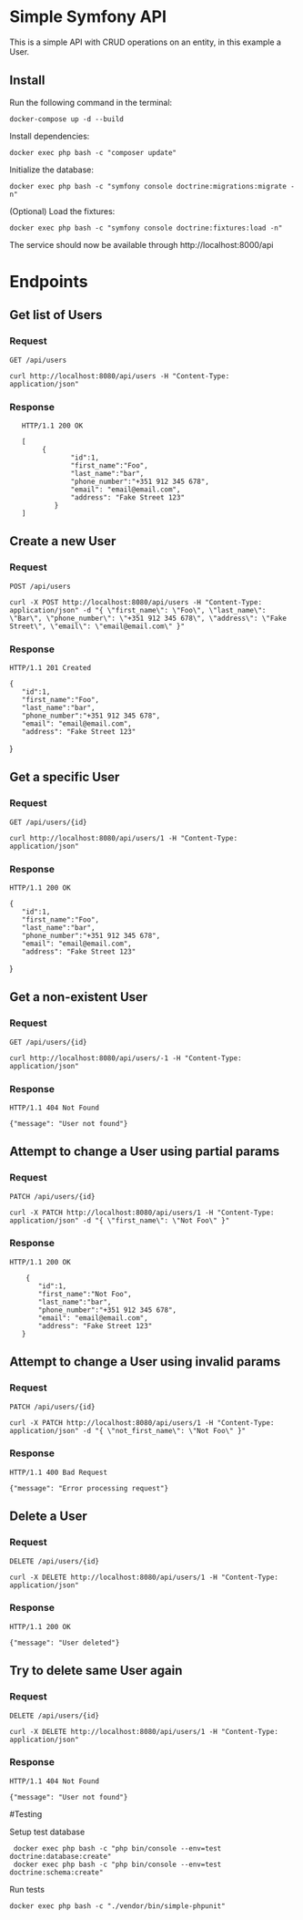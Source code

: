# Simple Symfony API

This is a simple API with CRUD operations on an entity, in this example a User.


## Install
Run the following command in the terminal:

    docker-compose up -d --build


Install dependencies:
    
    docker exec php bash -c "composer update"

Initialize the database:
    
    docker exec php bash -c "symfony console doctrine:migrations:migrate -n"

(Optional) Load the fixtures:

    docker exec php bash -c "symfony console doctrine:fixtures:load -n"


The service should now be available through http://localhost:8000/api

# Endpoints

## Get list of Users

### Request

`GET /api/users`

    curl http://localhost:8080/api/users -H "Content-Type: application/json"

### Response

       HTTP/1.1 200 OK
    
       [
            {
                   "id":1,
                   "first_name":"Foo",
                   "last_name":"bar",
                   "phone_number":"+351 912 345 678",
                   "email": "email@email.com",
                   "address": "Fake Street 123"
               }
       ]

## Create a new User

### Request

`POST /api/users`

    curl -X POST http://localhost:8080/api/users -H "Content-Type: application/json" -d "{ \"first_name\": \"Foo\", \"last_name\": \"Bar\", \"phone_number\": \"+351 912 345 678\", \"address\": \"Fake Street\", \"email\": \"email@email.com\" }"

### Response

    HTTP/1.1 201 Created

    {
       "id":1,
       "first_name":"Foo",
       "last_name":"bar",
       "phone_number":"+351 912 345 678",
       "email": "email@email.com",
       "address": "Fake Street 123"
   }

## Get a specific User

### Request

`GET /api/users/{id}`

    curl http://localhost:8080/api/users/1 -H "Content-Type: application/json"

### Response

    HTTP/1.1 200 OK

    {
       "id":1,
       "first_name":"Foo",
       "last_name":"bar",
       "phone_number":"+351 912 345 678",
       "email": "email@email.com",
       "address": "Fake Street 123"
   }

## Get a non-existent User

### Request

`GET /api/users/{id}`

    curl http://localhost:8080/api/users/-1 -H "Content-Type: application/json"

### Response

    HTTP/1.1 404 Not Found

    {"message": "User not found"}
   

## Attempt to change a User using partial params

### Request

`PATCH /api/users/{id}`

    curl -X PATCH http://localhost:8080/api/users/1 -H "Content-Type: application/json" -d "{ \"first_name\": \"Not Foo\" }"


### Response

    HTTP/1.1 200 OK
    
        {
           "id":1,
           "first_name":"Not Foo",
           "last_name":"bar",
           "phone_number":"+351 912 345 678",
           "email": "email@email.com",
           "address": "Fake Street 123"
       }

## Attempt to change a User using invalid params

### Request

`PATCH /api/users/{id}`

    curl -X PATCH http://localhost:8080/api/users/1 -H "Content-Type: application/json" -d "{ \"not_first_name\": \"Not Foo\" }"

### Response

    HTTP/1.1 400 Bad Request

    {"message": "Error processing request"}
    

## Delete a User

### Request

`DELETE /api/users/{id}`

    curl -X DELETE http://localhost:8080/api/users/1 -H "Content-Type: application/json"

### Response

   
    HTTP/1.1 200 OK
    
    {"message": "User deleted"}


## Try to delete same User again

### Request

`DELETE /api/users/{id}`

    curl -X DELETE http://localhost:8080/api/users/1 -H "Content-Type: application/json"

### Response

    HTTP/1.1 404 Not Found

    {"message": "User not found"}



#Testing

Setup test database
    
     docker exec php bash -c "php bin/console --env=test doctrine:database:create"
     docker exec php bash -c "php bin/console --env=test doctrine:schema:create"


Run tests

    docker exec php bash -c "./vendor/bin/simple-phpunit"

